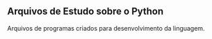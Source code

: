 ## Arquivos de Estudo sobre o Python
Arquivos de programas criados para desenvolvimento da linguagem.
